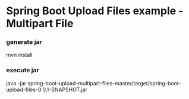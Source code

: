 # Spring Boot Upload Files example - Multipart File

### generate jar
mvn install

### execute jar
java -jar spring-boot-upload-multipart-files-master/target/spring-boot-upload-files-0.0.1-SNAPSHOT.jar
